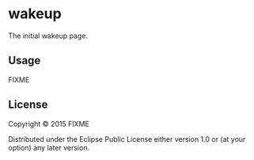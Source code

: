 # wakeup

The initial wakeup page.

## Usage

FIXME

## License

Copyright © 2015 FIXME

Distributed under the Eclipse Public License either version 1.0 or (at
your option) any later version.
